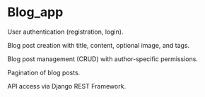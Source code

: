 # Blog_app

User authentication (registration, login).

Blog post creation with title, content, optional image, and tags.

Blog post management (CRUD) with author-specific permissions.

Pagination of blog posts.

API access via Django REST Framework.
